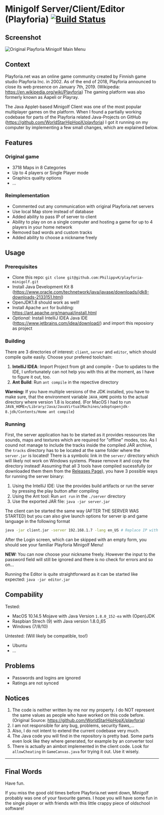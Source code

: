 # Minigolf Server/Client/Editor (Playforia) [![Build Status](https://travis-ci.org/philonata/playforia-minigolf.svg?branch=master)](https://travis-ci.org/philonata/playforia-minigolf)

## Screenshot

![Original Playforia Minigolf Main Menu](screenshot.png)

## Context

Playforia.net was an online game community created by Finnish game studio Playforia Inc. in 2002. As of the end of 2018, Playforia announced to close its web presence on January 7th, 2019. (Wikipedia: https://en.wikipedia.org/wiki/Playforia)
The gaming platform was also formerly known as Aapeli or Playray.

The Java Applet-based Minigolf Client was one of the most popular multiplayer games on the platform. When I found a partially working codebase for parts of the Playforia related Java-Projects on GitHub (https://github.com/WorldStarHipHopX/playforia) I got it running on my computer by implementing a few small changes, which are explained below.

## Features

### Original game
- 3718 Maps in 8 Categories
- Up to 4 players or Single Player mode
- Graphics quality options
- ...

### Reimplementation
- Commented out any communication with original Playforia.net servers
- Use local Map store instead of database
- Added ability to pass IP of server to client
- Ability to play on on a single computer and hosting a game for up to 4 players in your home network
- Removed bad words and custom tracks
- Added ability to choose a nickname freely

## Usage

### Prerequisites
- Clone this repo: `git clone git@github.com:PhilippvK/playforia-minigolf.git`
- Install Java Development Kit 8 (https://www.oracle.com/technetwork/java/javase/downloads/jdk8-downloads-2133151.html)
- OpenJDK1.8 should work as well!
- Install Apache `ant` for building: https://ant.apache.org/manual/install.html
- *Optional:* Install IntelliJ IDEA Java IDE (https://www.jetbrains.com/idea/download/) and import this reposiory as project 

### Building

There are 3 directories of interest: `client`, `server` and `editor`, which should compile quite easily.
Choose your prefered toolchain:
1. **IntelliJ IDEA**: Import Project from git and compile - Due to updates to the IDE, I unfortunately can not help you with this at the moment, as I have to figure it out, too.
2. **Ant Build**: Run `ant compile` in the repective directory

**Warning:** If you have multiple versions of the JDK installed, you have to make sure, that the environment variable `JAVA_HOME` points to the actual directory where version 1.8 is located. (For MacOS I had to run `JAVA_HOME=/Library/Java/JavaVirtualMachines/adoptopenjdk-8.jdk/Contents/Home ant compile`)

### Running

First, the server application has to be started as it provides ressources like sounds, maps and textures which are required for "offline" modes, too.
As I cound not manage to include the tracks inside the compiled JAR archive, the `tracks` directory has to be located at the same folder where the `server.jar` is located! There is a symbolic link in the `server/` directory which will likely not work on Windows systems. Please remove it and copy the directory instead!
Assuming that all 3 tools have compiled sucessfully (or downloaded them them from the [Releases Page](https://github.com/PhilippvK/playforia-minigolf/releases)), you have 3 possible ways for running the server binary:
1. Using the IntelliJ IDE: Use the provides build artifacts or run the server by pressing the play button after compiling
2. Using the Ant tool: Run `ant run` in the `./server` directory
3. Use the exported JAR file: `java -jar server.jar`

The client can be started the same way (AFTER THE SERVER WAS STARTED) but you can also give launch options for server ip and game language in the following format

```bash
java -jar client.jar -server 192.168.1.7 -lang en_US # Replace IP with the one of your server (which you can find out by using for example `ifconfig`/`ipconfig`) and lang with en_US, fi_FI or sv_SE
```

After the Login screen, which can be skipped with an empty form, you should see your familiar Playforia Minigolf Menu!

**NEW:** You can now choose your nickname freely. However the input to the password field will still be ignored and there is no check for errors and so on...

Running the Editor is quite straightforward as it can be started like expected: `java -jar editor.jar`

## Compability

Tested:
- MacOS 10.14.5 Mojave with Java Version `1.8.0_152-ea` with (Open)JDK
- Raspbian Strech (9) with Java version 1.8.0\_65
- Windows (7/8/10)

Untested: (Will likely be compatible, too!)
- Ubuntu
- ...

## Problems
- Passwords and logins are ignored
- Ratings are not synced

## Notices

1. The code is neither written by me nor my property. I do NOT represent the same values as people who have worked on this code before. (Original Source: https://github.com/WorldStarHipHopX/playforia)
2. I am not responsible for any bug, problems, security flaws,...
3. Also, I do not intent to extend the current codebase very much.
4. The Java code you will find in the repository is pretty bad. Some parts even look like they where generated, for example by an converter tool
5. There is actually an aimbot implemented in the client code. Look for `allowCheating` in `GameCanvas.java` for trying it out. Use it wisely.

---

## Final Words

Have fun.

If you miss the good old times before Playforia.net went down, Minigolf probably was one of your favourite games. I hope you will have some fun in the single player or with friends with this  little crappy piece of oldschool software!

